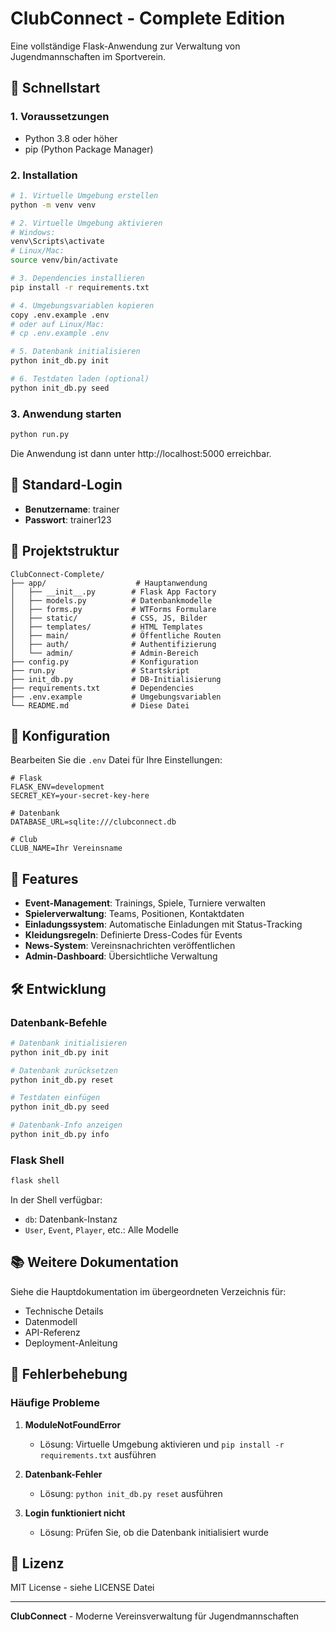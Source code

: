 # ClubConnect - Complete Edition

Eine vollständige Flask-Anwendung zur Verwaltung von Jugendmannschaften im Sportverein.

## 🚀 Schnellstart

### 1. Voraussetzungen
- Python 3.8 oder höher
- pip (Python Package Manager)

### 2. Installation

```bash
# 1. Virtuelle Umgebung erstellen
python -m venv venv

# 2. Virtuelle Umgebung aktivieren
# Windows:
venv\Scripts\activate
# Linux/Mac:
source venv/bin/activate

# 3. Dependencies installieren
pip install -r requirements.txt

# 4. Umgebungsvariablen kopieren
copy .env.example .env
# oder auf Linux/Mac:
# cp .env.example .env

# 5. Datenbank initialisieren
python init_db.py init

# 6. Testdaten laden (optional)
python init_db.py seed
```

### 3. Anwendung starten

```bash
python run.py
```

Die Anwendung ist dann unter http://localhost:5000 erreichbar.

## 📝 Standard-Login

- **Benutzername**: trainer
- **Passwort**: trainer123

## 📁 Projektstruktur

```
ClubConnect-Complete/
├── app/                    # Hauptanwendung
│   ├── __init__.py        # Flask App Factory
│   ├── models.py          # Datenbankmodelle
│   ├── forms.py           # WTForms Formulare
│   ├── static/            # CSS, JS, Bilder
│   ├── templates/         # HTML Templates
│   ├── main/              # Öffentliche Routen
│   ├── auth/              # Authentifizierung
│   └── admin/             # Admin-Bereich
├── config.py              # Konfiguration
├── run.py                 # Startskript
├── init_db.py             # DB-Initialisierung
├── requirements.txt       # Dependencies
├── .env.example           # Umgebungsvariablen
└── README.md              # Diese Datei
```

## 🔧 Konfiguration

Bearbeiten Sie die `.env` Datei für Ihre Einstellungen:

```env
# Flask
FLASK_ENV=development
SECRET_KEY=your-secret-key-here

# Datenbank
DATABASE_URL=sqlite:///clubconnect.db

# Club
CLUB_NAME=Ihr Vereinsname
```

## 🎯 Features

- **Event-Management**: Trainings, Spiele, Turniere verwalten
- **Spielerverwaltung**: Teams, Positionen, Kontaktdaten
- **Einladungssystem**: Automatische Einladungen mit Status-Tracking
- **Kleidungsregeln**: Definierte Dress-Codes für Events
- **News-System**: Vereinsnachrichten veröffentlichen
- **Admin-Dashboard**: Übersichtliche Verwaltung

## 🛠️ Entwicklung

### Datenbank-Befehle

```bash
# Datenbank initialisieren
python init_db.py init

# Datenbank zurücksetzen
python init_db.py reset

# Testdaten einfügen
python init_db.py seed

# Datenbank-Info anzeigen
python init_db.py info
```

### Flask Shell

```bash
flask shell
```

In der Shell verfügbar:
- `db`: Datenbank-Instanz
- `User`, `Event`, `Player`, etc.: Alle Modelle

## 📚 Weitere Dokumentation

Siehe die Hauptdokumentation im übergeordneten Verzeichnis für:
- Technische Details
- Datenmodell
- API-Referenz
- Deployment-Anleitung

## 🐛 Fehlerbehebung

### Häufige Probleme

1. **ModuleNotFoundError**
   - Lösung: Virtuelle Umgebung aktivieren und `pip install -r requirements.txt` ausführen

2. **Datenbank-Fehler**
   - Lösung: `python init_db.py reset` ausführen

3. **Login funktioniert nicht**
   - Lösung: Prüfen Sie, ob die Datenbank initialisiert wurde

## 📄 Lizenz

MIT License - siehe LICENSE Datei

---

**ClubConnect** - Moderne Vereinsverwaltung für Jugendmannschaften
